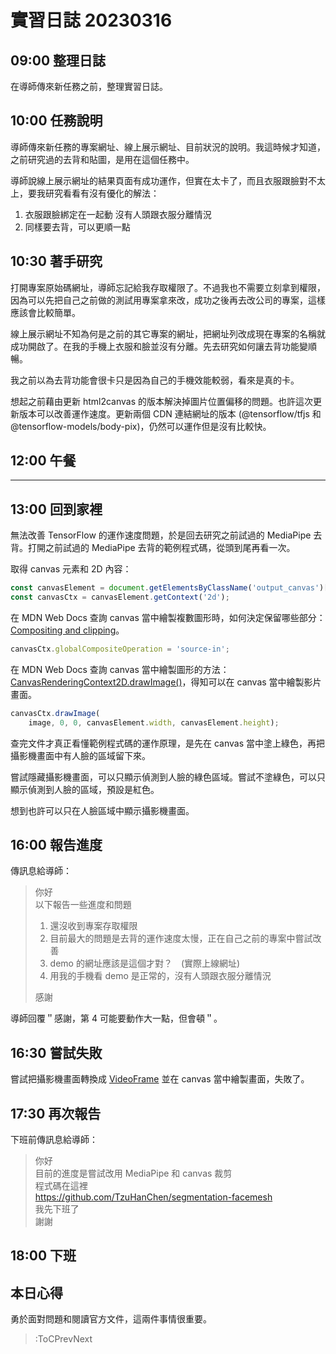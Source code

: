 # 實習日誌 20230316

## 09:00 整理日誌

在導師傳來新任務之前，整理實習日誌。

## 10:00 任務說明

導師傳來新任務的專案網址、線上展示網址、目前狀況的說明。我這時候才知道，之前研究過的去背和貼圖，是用在這個任務中。

導師說線上展示網址的結果頁面有成功運作，但實在太卡了，而且衣服跟臉對不太上，要我研究看看有沒有優化的解法：

1. 衣服跟臉綁定在一起動 沒有人頭跟衣服分離情況
2. 同樣要去背，可以更順一點

## 10:30 著手研究

打開專案原始碼網址，導師忘記給我存取權限了。不過我也不需要立刻拿到權限，因為可以先把自己之前做的測試用專案拿來改，成功之後再去改公司的專案，這樣應該會比較簡單。

線上展示網址不知為何是之前的其它專案的網址，把網址列改成現在專案的名稱就成功開啟了。在我的手機上衣服和臉並沒有分離。先去研究如何讓去背功能變順暢。

我之前以為去背功能會很卡只是因為自己的手機效能較弱，看來是真的卡。

想起之前藉由更新 html2canvas 的版本解決掉圖片位置偏移的問題。也許這次更新版本可以改善運作速度。更新兩個 CDN 連結網址的版本 (@tensorflow/tfjs 和 @tensorflow-models/body-pix)，仍然可以運作但是沒有比較快。

## 12:00 午餐

---

## 13:00 回到家裡

無法改善 TensorFlow 的運作速度問題，於是回去研究之前試過的 MediaPipe 去背。打開之前試過的 MediaPipe 去背的範例程式碼，從頭到尾再看一次。

取得 canvas 元素和 2D 內容：

```js
const canvasElement = document.getElementsByClassName('output_canvas')[0];
const canvasCtx = canvasElement.getContext('2d');
```

在 MDN Web Docs 查詢 canvas 當中繪製複數圖形時，如何決定保留哪些部分：[Compositing and clipping](https://developer.mozilla.org/en-US/docs/Web/API/Canvas_API/Tutorial/Compositing)。

```js
canvasCtx.globalCompositeOperation = 'source-in';
```

在 MDN Web Docs 查詢 canvas 當中繪製圖形的方法：[CanvasRenderingContext2D.drawImage()](https://developer.mozilla.org/en-US/docs/Web/API/CanvasRenderingContext2D/drawImage)，得知可以在 canvas 當中繪製影片畫面。

```js
canvasCtx.drawImage(
	image, 0, 0, canvasElement.width, canvasElement.height);
```

查完文件才真正看懂範例程式碼的運作原理，是先在 canvas 當中塗上綠色，再把攝影機畫面中有人臉的區域留下來。

嘗試隱藏攝影機畫面，可以只顯示偵測到人臉的綠色區域。嘗試不塗綠色，可以只顯示偵測到人臉的區域，預設是紅色。

想到也許可以只在人臉區域中顯示攝影機畫面。

## 16:00 報告進度

傳訊息給導師：

> 你好  
> 以下報告一些進度和問題  
>
> 1. 還沒收到專案存取權限  
> 2. 目前最大的問題是去背的運作速度太慢，正在自己之前的專案中嘗試改善  
> 3. demo 的網址應該是這個才對？　(實際上線網址)  
> 4. 用我的手機看 demo 是正常的，沒有人頭跟衣服分離情況  
>
> 感謝

導師回覆＂感謝，第 4 可能要動作大一點，但會頓＂。

## 16:30 嘗試失敗

嘗試把攝影機畫面轉換成 [VideoFrame](https://developer.mozilla.org/en-US/docs/Web/API/VideoFrame) 並在 canvas 當中繪製畫面，失敗了。

## 17:30 再次報告

下班前傳訊息給導師：

> 你好  
> 目前的進度是嘗試改用 MediaPipe 和 canvas 裁剪  
> 程式碼在這裡  
> https://github.com/TzuHanChen/segmentation-facemesh  
> 我先下班了  
> 謝謝

## 18:00 下班

## 本日心得

勇於面對問題和閱讀官方文件，這兩件事情很重要。

> :ToCPrevNext